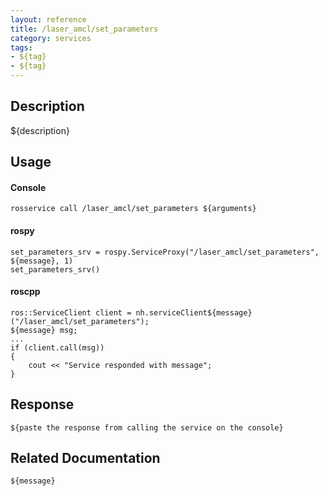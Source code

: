 ```yaml
---
layout: reference
title: /laser_amcl/set_parameters
category: services
tags: 
- ${tag} 
- ${tag}
---
```


## Description
${description}

## Usage
#### Console
```
rosservice call /laser_amcl/set_parameters ${arguments}
```

#### rospy
```
set_parameters_srv = rospy.ServiceProxy("/laser_amcl/set_parameters", ${message}, 1)
set_parameters_srv()
```

#### roscpp
```
ros::ServiceClient client = nh.serviceClient${message}("/laser_amcl/set_parameters");
${message} msg;
...
if (client.call(msg))
{
    cout << "Service responded with message";
}
```

## Response
```
${paste the response from calling the service on the console}
```

## Related Documentation
``${message}``
